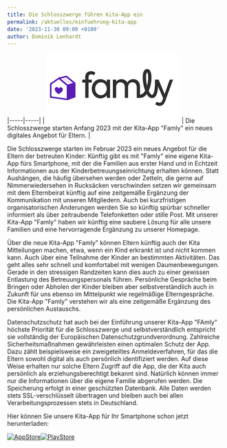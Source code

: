 ```yaml
---
title: Die Schlosszwerge führen Kita-App ein
permalink: /aktuelles/einfuehrung-kita-app
date: '2023-11-30 09:00 +0100'
author: Dominik Lenhardt
---
```

|-----|-----|
| [![Famly-Die Kita App](/assets/images/aktuelles/Famly.png)](https://www.famly.co/de) | Die Schlosszwerge starten Anfang 2023 mit der Kita-App "Famly" ein neues digitales Angebot für Eltern. |

Die Schlosszwerge starten im Februar 2023 ein neues Angebot für die Eltern der betreuten Kinder: Künftig gibt es mit "Famly" eine eigene Kita-App fürs Smartphone, mit der die Familien aus erster Hand und in Echtzeit Informationen aus der Kinderbetreuungseinrichtung erhalten können. Statt Aushängen, die häufig übersehen werden oder Zetteln, die gerne auf Nimmerwiedersehen in Rucksäcken verschwinden setzen wir gemeinsam mit dem Elternbeirat künftig auf eine zeitgemäße Ergänzung der Kommunikation mit unseren Mitgliedern. Auch bei kurzfristigen organisatorischen Änderungen werden Sie so künftig spürbar schneller informiert als über zeitraubende Telefonketten oder stille Post. Mit unserer Kita-App "Famly" haben wir künftig eine saubere Lösung für alle unsere Familien und eine hervorragende Ergänzung zu unserer Homepage.

Über die neue Kita-App "Famly" können Eltern künftig auch der Kita Mitteilungen machen, etwa, wenn ein Kind erkrankt ist und nicht kommen kann. Auch über eine Teilnahme der Kinder an bestimmten Aktivitäten. Das geht alles sehr schnell und komfortabel mit wenigen Daumenbewegungen. Gerade in den stressigen Randzeiten kann dies auch zu einer gewissen Entlastung des Betreuungspersonals führen. Persönliche Gespräche beim Bringen oder Abholen der Kinder bleiben aber selbstverständlich auch in Zukunft für uns ebenso im Mittelpunkt wie regelmäßige Elterngespräche. Die Kita-App "Famly" verstehen wir als eine zeitgemäße Ergänzung des persönlichen Austauschs.

Datenschutzschutz hat auch bei der Einführung unserer Kita-App "FAmly" höchste Priorität für die Schlosszwerge und selbstverständlich entspricht sie vollständig der Europäischen Datenschutzgrundverordnung. Zahlreiche Sicherheitsmaßnahmen gewährleisten einen optimalen Schutz der App. Dazu zählt beispielsweise ein zweigeteiltes Anmeldeverfahren, für das die Eltern sowohl digital als auch persönlich identifiziert werden. Auf diese Weise erhalten nur solche Eltern Zugriff auf die App, die der Kita auch persönlich als erziehungsberechtigt bekannt sind. Natürlich können immer nur die Informationen über die eigene Familie abgerufen werden. Die Speicherung erfolgt in einer geschützten Datenbank. Alle Daten werden stets SSL-verschlüsselt übertragen und bleiben auch bei allen Verarbeitungsprozessen stets in Deutschland.

Hier können Sie unsere Kita-App für Ihr Smartphone schon jetzt herunterladen:

[![AppStore](/assets/images/logo_apple.png)](https://apps.apple.com/de/app/famly-app/id807454588)[![PlayStore](/assets/images/logo_google.png)](https://play.google.com/store/apps/details?id=com.beiersdorfgroup.care/)
